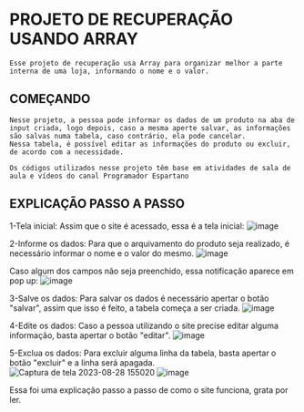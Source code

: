 # PROJETO DE RECUPERAÇÃO USANDO ARRAY

    Esse projeto de recuperação usa Array para organizar melhor a parte interna de uma loja, informando o nome e o valor.

## COMEÇANDO

    Nesse projeto, a pessoa pode informar os dados de um produto na aba de input criada, logo depois, caso a mesma aperte salvar, as informações são salvas numa tabela, caso contrário, ela pode cancelar.
    Nessa tabela, é possível editar as informações do produto ou excluir, de acordo com a necessidade.

    Os códigos utilizados nesse projeto têm base em atividades de sala de aula e vídeos do canal Programador Espartano

## EXPLICAÇÃO PASSO A PASSO

1-Tela inicial:
Assim que o site é acessado, essa é a tela inicial:
![image](https://github.com/imdoarda/rec-array/assets/127868962/93ff3062-45e1-42d8-80aa-932cfd2122b3)


2-Informe os dados:
Para que o arquivamento do produto seja realizado, é necessário informar o nome e o valor do mesmo.
![image](https://github.com/imdoarda/rec-array/assets/127868962/cf22fbca-2724-46ea-bf19-b74d8840fd38)

Caso algum dos campos não seja preenchido, essa notificação aparece em pop up:
![image](https://github.com/imdoarda/rec-array/assets/127868962/dd70c005-54c2-4b13-97bf-9aa1ba63f96b)


3-Salve os dados:
Para salvar os dados é necessário apertar o botão "salvar", assim que isso é feito, a tabela começa a ser criada.
![image](https://github.com/imdoarda/rec-array/assets/127868962/7bdb78ba-2e50-48e2-8af1-62737d2de3d4)

4-Edite os dados:
Caso a pessoa utilizando o site precise editar alguma informação, basta apertar o botão "editar".
![image](https://github.com/imdoarda/rec-array/assets/127868962/77e17f35-d2d1-4b63-b47b-ed2f911912a7)

5-Exclua os dados:
Para excluir alguma linha da tabela, basta apertar o botão "excluir" e a linha será apagada.
![Captura de tela 2023-08-28 155020](https://github.com/imdoarda/rec-array/assets/127868962/5a6a2bb9-c7b2-4475-9709-c96a8a253bb9)
![image](https://github.com/imdoarda/rec-array/assets/127868962/35546331-3c91-4bfb-a907-2fb5b6a52c76)


Essa foi uma explicação passo a passo de como o site funciona, grata por ler.




